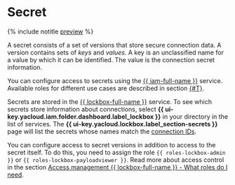 # Secret

{% include notitle [preview](../../_includes/note-preview.md) %}

A secret consists of a set of versions that store secure connection data. A version contains sets of _keys_ and _values_. A key is an unclassified name for a value by which it can be identified. The value is the connection secret information.

You can configure access to secrets using the [{{ iam-full-name }}](../../iam/index.yaml) service. Available roles for different use cases are described in section [{#T}](../security/index.md).

Secrets are stored in the [{{ lockbox-full-name }}](../../lockbox/index.yaml) service. To see which secrets store information about connections, select **{{ ui-key.yacloud.iam.folder.dashboard.label_lockbox }}** in your directory in the list of services. The **{{ ui-key.yacloud.lockbox.label_section-secrets }}** page will list the secrets whose names match the [connection IDs](../operations/update-connection.md#list-connections).

You can configure access to secret versions in addition to access to the secret itself. To do this, you need to assign the role `{{ roles-lockbox-admin }}` or `{{ roles-lockbox-payloadviewer }}`. Read more about access control in the section [Access management {{ lockbox-full-name }} - What roles do I need](../security/index.md#choosing-roles).